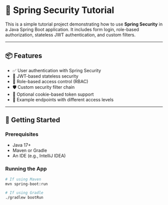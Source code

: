 # 🔐 Spring Security Tutorial

This is a simple tutorial project demonstrating how to use **Spring Security** in a Java Spring Boot application. It includes form login, role-based authorization, stateless JWT authentication, and custom filters.

---

## 📦 Features

- ✅ User authentication with Spring Security
- 🔑 JWT-based stateless security
- 👥 Role-based access control (RBAC)
- 🛡️ Custom security filter chain
- 🍪 Optional cookie-based token support
- 🧪 Example endpoints with different access levels

---

## 🚀 Getting Started

### Prerequisites

- Java 17+
- Maven or Gradle
- An IDE (e.g., IntelliJ IDEA)

### Running the App

```bash
# If using Maven
mvn spring-boot:run

# If using Gradle
./gradlew bootRun

